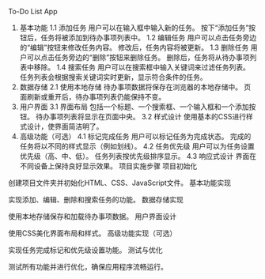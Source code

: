 To-Do List App
1. 基本功能
1.1 添加任务
用户可以在输入框中输入新的任务。
按下“添加任务”按钮后，任务将被添加到待办事项列表中。
1.2 编辑任务
用户可以点击任务旁边的“编辑”按钮来修改任务内容。
修改后，任务内容将被更新。
1.3 删除任务
用户可以点击任务旁边的“删除”按钮来删除任务。
删除后，任务将从待办事项列表中移除。
1.4 搜索任务
用户可以在搜索框中输入关键词来过滤任务列表。
任务列表会根据搜索关键词实时更新，显示符合条件的任务。
2. 数据存储
2.1 使用本地存储
待办事项数据将保存在浏览器的本地存储中。
页面刷新或重开后，待办事项列表仍能保持不变。
3. 用户界面
3.1 界面布局
包括一个标题、一个搜索框、一个输入框和一个添加按钮。
待办事项列表将显示在页面中央。
3.2 样式设计
使用基本的CSS进行样式设计，使界面简洁明了。
4. 高级功能（可选）
4.1 标记完成任务
用户可以标记任务为完成状态。
完成的任务将以不同的样式显示（例如划线）。
4.2 任务优先级
用户可以为任务设置优先级（高、中、低）。
任务列表按优先级排序显示。
4.3 响应式设计
界面在不同设备上保持良好显示效果。
项目实施步骤
项目初始化

创建项目文件夹并初始化HTML、CSS、JavaScript文件。
基本功能实现

实现添加、编辑、删除和搜索任务的功能。
数据存储实现

使用本地存储保存和加载待办事项数据。
用户界面设计

使用CSS美化界面布局和样式。
高级功能实现（可选）

实现任务完成标记和优先级设置功能。
测试与优化

测试所有功能并进行优化，确保应用程序流畅运行。